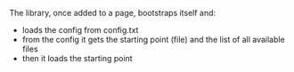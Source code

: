 The library, once added to a page, bootstraps itself and:

- loads the config from config.txt
- from the config it gets the starting point (file) and the list of all available files
- then it loads the starting point
